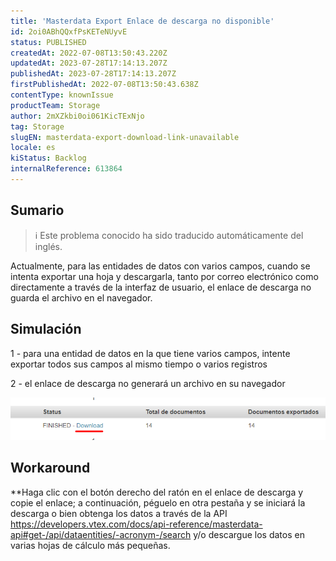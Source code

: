 ```yaml
---
title: 'Masterdata Export Enlace de descarga no disponible'
id: 2oi0ABhQQxfPsKETeNUyvE
status: PUBLISHED
createdAt: 2022-07-08T13:50:43.220Z
updatedAt: 2023-07-28T17:14:13.207Z
publishedAt: 2023-07-28T17:14:13.207Z
firstPublishedAt: 2022-07-08T13:50:43.638Z
contentType: knownIssue
productTeam: Storage
author: 2mXZkbi0oi061KicTExNjo
tag: Storage
slugEN: masterdata-export-download-link-unavailable
locale: es
kiStatus: Backlog
internalReference: 613864
---
```


## Sumario

>ℹ️ Este problema conocido ha sido traducido automáticamente del inglés.


Actualmente, para las entidades de datos con varios campos, cuando se intenta exportar una hoja y descargarla, tanto por correo electrónico como directamente a través de la interfaz de usuario, el enlace de descarga no guarda el archivo en el navegador.



##

## Simulación


1 - para una entidad de datos en la que tiene varios campos, intente exportar todos sus campos al mismo tiempo o varios registros

2 - el enlace de descarga no generará un archivo en su navegador

 ![](https://raw.githubusercontent.com/vtexdocs/known-issues/refs/heads/main/docs/es/known-issues/Storage/masterdata-export-enlace-de-descarga-no-disponible_1.png)



## Workaround


**Haga clic con el botón derecho del ratón en el enlace de descarga y copie el enlace; a continuación, péguelo en otra pestaña y se iniciará la descarga o bien obtenga los datos a través de la API https://developers.vtex.com/docs/api-reference/masterdata-api#get-/api/dataentities/-acronym-/search y/o descargue los datos en varias hojas de cálculo más pequeñas.

